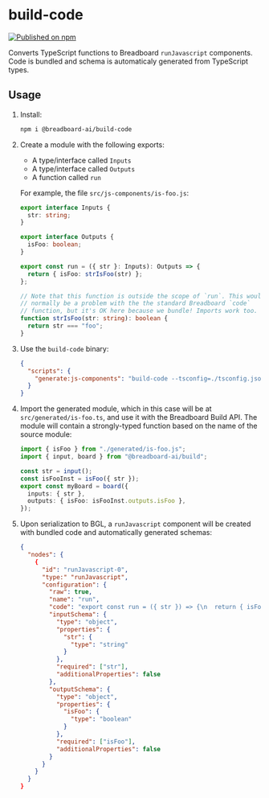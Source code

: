 # build-code

[![Published on npm](https://img.shields.io/npm/v/@breadboard-ai/build-code.svg?logo=npm)](https://www.npmjs.com/package/@breadboard-ai/build-code)

Converts TypeScript functions to Breadboard `runJavascript` components. Code is
bundled and schema is automaticaly generated from TypeScript types.

## Usage

1.  Install:

    ```sh
    npm i @breadboard-ai/build-code
    ```

2.  Create a module with the following exports:

    - A type/interface called `Inputs`
    - A type/interface called `Outputs`
    - A function called `run`

    For example, the file `src/js-components/is-foo.js`:

    ```ts
    export interface Inputs {
      str: string;
    }

    export interface Outputs {
      isFoo: boolean;
    }

    export const run = ({ str }: Inputs): Outputs => {
      return { isFoo: strIsFoo(str) };
    };

    // Note that this function is outside the scope of `run`. This would
    // normally be a problem with the the standard Breadboard `code`
    // function, but it's OK here because we bundle! Imports work too.
    function strIsFoo(str: string): boolean {
      return str === "foo";
    }
    ```

3.  Use the `build-code` binary:

    ```json
    {
      "scripts": {
        "generate:js-components": "build-code --tsconfig=./tsconfig.json --out=./src/generated ./src/js-components/*.ts"
      }
    }
    ```

4.  Import the generated module, which in this case will be at
    `src/generated/is-foo.ts`, and use it with the Breadboard Build API. The
    module will contain a strongly-typed function based on the name of the
    source module:

    ```ts
    import { isFoo } from "./generated/is-foo.js";
    import { input, board } from "@breadboard-ai/build";

    const str = input();
    const isFooInst = isFoo({ str });
    export const myBoard = board({
      inputs: { str },
      outputs: { isFoo: isFooInst.outputs.isFoo },
    });
    ```

5.  Upon serialization to BGL, a `runJavascript` component will be created
    with bundled code and automatically generated schemas:

    ```json
    {
      "nodes": {
        {
          "id": "runJavascript-0",
          "type:" "runJavascript",
          "configuration": {
            "raw": true,
            "name": "run",
            "code": "export const run = ({ str }) => {\n  return { isFoo: strIsFoo(str) };\n};\n\nfunction strIsFoo(str) {\n  return str === \"foo\";\n}\n",
            "inputSchema": {
              "type": "object",
              "properties": {
                "str": {
                  "type": "string"
                }
              },
              "required": ["str"],
              "additionalProperties": false
            },
            "outputSchema": {
              "type": "object",
              "properties": {
                "isFoo": {
                  "type": "boolean"
                }
              },
              "required": ["isFoo"],
              "additionalProperties": false
            }
          }
        }
      }
    }
    ```
